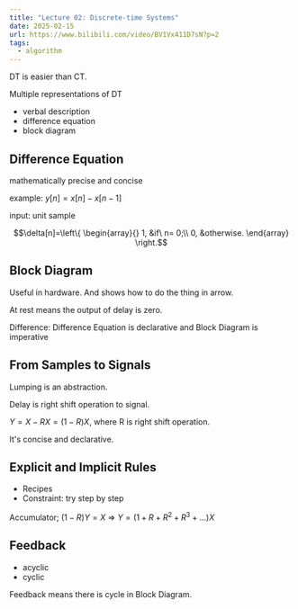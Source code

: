 ```yaml
---
title: "Lecture 02: Discrete-time Systems"
date: 2025-02-15
url: https://www.bilibili.com/video/BV1Vx411D7sN?p=2
tags:
  - algorithm
---
```


DT is easier than CT.

Multiple representations of DT

- verbal description
- difference equation
- block diagram

## Difference Equation

mathematically precise and concise

example: $y[n] = x[n] - x[n-1]$

input: unit sample

$$\delta[n]=\left\{ \begin{array}{}
    1, &if\ n= 0;\\
    0, &otherwise.
\end{array} \right.$$

## Block Diagram

Useful in hardware. And shows how to do the thing in arrow.

At rest means the output of delay is zero.

Difference: Difference Equation is declarative and Block Diagram is imperative

## From Samples to Signals

Lumping is an abstraction.

Delay is right shift operation to signal.

$Y=X-RX=(1-R)X$, where R is right shift operation.

It's concise and declarative.

## Explicit and Implicit Rules

- Recipes
- Constraint: try step by step

Accumulator; $(1-R)Y = X$ => $Y=(1+R+R^2+R^3+...)X$

## Feedback

- acyclic
- cyclic

Feedback means there is cycle in Block Diagram.
